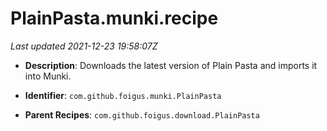 # PlainPasta.munki.recipe

_Last updated 2021-12-23 19:58:07Z_

- **Description**: Downloads the latest version of Plain Pasta and imports it into Munki.

- **Identifier**: `com.github.foigus.munki.PlainPasta`

- **Parent Recipes**: `com.github.foigus.download.PlainPasta`